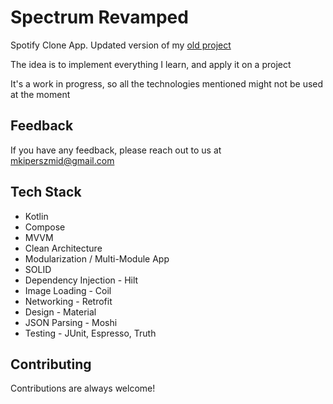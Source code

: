 # Spectrum Revamped

Spotify Clone App. Updated version of my [old project](https://github.com/MKiperszmid/Spectrum)

The idea is to implement everything I learn, and apply it on a project

It's a work in progress, so all the technologies mentioned might not be used at the moment

## Feedback

If you have any feedback, please reach out to us at mkiperszmid@gmail.com


## Tech Stack

* Kotlin
* Compose
* MVVM
* Clean Architecture
* Modularization / Multi-Module App
* SOLID
* Dependency Injection - Hilt
* Image Loading - Coil
* Networking - Retrofit
* Design - Material
* JSON Parsing - Moshi
* Testing - JUnit, Espresso, Truth

## Contributing

Contributions are always welcome!


